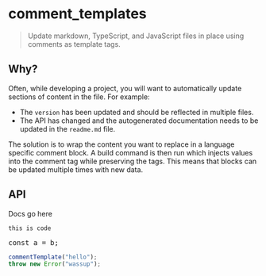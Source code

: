 # comment_templates

> Update markdown, TypeScript, and JavaScript files in place using comments as template tags.

## Why?

Often, while developing a project, you will want to automatically update sections of content in the file. For example:

- The `version` has been updated and should be reflected in multiple files.
- The API has changed and the autogenerated documentation needs to be updated in the `readme.md` file.

The solution is to wrap the content you want to replace in a language specific comment block. A build command is then run which injects values into the comment tag while preserving the tags. This means that blocks can be updated multiple times with new data.

## API

<!-- ={apiDocs} -->Docs go here<!-- ={/apiDocs}-->

<code>this is <a>code</a></code>

<div class="highlight highlight-source-ts">
<pre>
const <a>a</a> = b;
</pre>
</div>

```ts
commentTemplate("hello");
throw new Error("wassup");
```
